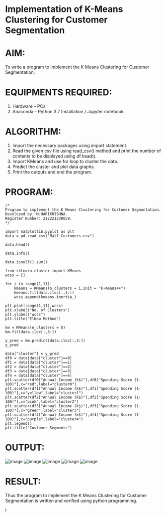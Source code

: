 # Implementation of K-Means Clustering for Customer Segmentation

# AIM:
To write a program to implement the K Means Clustering for Customer Segmentation.

# EQUIPMENTS REQUIRED:
1. Hardware – PCs
2. Anaconda – Python 3.7 Installation / Jupyter notebook

# ALGORITHM:
1. Import the necessary packages using import statement.
2. Read the given csv file using read_csv() method and print the number of contents to be displayed using df.head().
3. Import KMeans and use for loop to cluster the data.
4. Predict the cluster and plot data graphs.
5. Print the outputs and end the program.

# PROGRAM:
```
/*
Program to implement the K Means Clustering for Customer Segmentation.
Developed by: M.HARIKRISHNA.
Register Number: 212221230059.  
*/
```

```
import matplotlib.pyplot as plt
data = pd.read_csv("Mall_Customers.csv")

data.head()

data.info()

data.isnull().sum()

from sklearn.cluster import KMeans
wcss = []

for i in range(1,11):
    kmeans = KMeans(n_clusters = i,init = "k-means++")
    kmeans.fit(data.iloc[:,3:])
    wcss.append(kmeans.inertia_)

plt.plot(range(1,11),wcss)
plt.xlabel("No. of Clusters")
plt.ylabel("wcss")
plt.title("Elbow Method")

km = KMeans(n_clusters = 5)
km.fit(data.iloc[:,3:])

y_pred = km.predict(data.iloc[:,3:])
y_pred

data["cluster"] = y_pred
df0 = data[data["cluster"]==0]
df1 = data[data["cluster"]==1]
df2 = data[data["cluster"]==2]
df3 = data[data["cluster"]==3]
df4 = data[data["cluster"]==4]
plt.scatter(df0["Annual Income (k$)"],df0["Spending Score (1-100)"],c="red",label="cluster0")
plt.scatter(df1["Annual Income (k$)"],df1["Spending Score (1-100)"],c="yellow",label="cluster1")
plt.scatter(df2["Annual Income (k$)"],df2["Spending Score (1-100)"],c="pink",label="cluster2")
plt.scatter(df3["Annual Income (k$)"],df3["Spending Score (1-100)"],c="green",label="cluster3")
plt.scatter(df4["Annual Income (k$)"],df4["Spending Score (1-100)"],c="purple",label="cluster4")
plt.legend()
plt.title("Customer Segments")
```

# OUTPUT:
![image](https://user-images.githubusercontent.com/94506182/204312380-65bcfc9e-51f8-495c-ba29-39b6fbb29020.png)
![image](https://user-images.githubusercontent.com/94506182/204312416-fb65f790-b7cf-42b1-bbbe-9a73abfb97f9.png)
![image](https://user-images.githubusercontent.com/94506182/204312460-2e8a97a0-723c-49e8-97c8-d354a25ef96d.png)
![image](https://user-images.githubusercontent.com/94506182/204312504-75878216-231c-40b6-86d3-8be706193769.png)
![image](https://user-images.githubusercontent.com/94506182/204312583-5d1ab689-c747-4ef7-84fa-278c19ada2b7.png)

# RESULT:
Thus the program to implement the K Means Clustering for Customer Segmentation is written and verified using python programming.

!
